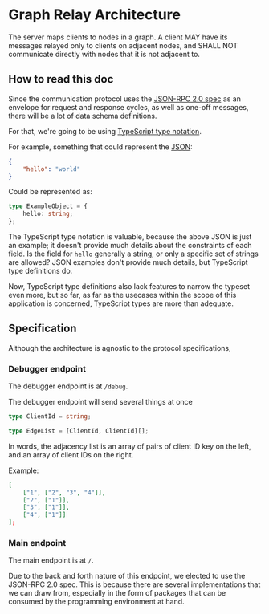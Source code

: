 # Graph Relay Architecture

The server maps clients to nodes in a graph. A client MAY have its messages relayed only to clients on adjacent nodes, and SHALL NOT communicate directly with nodes that it is not adjacent to.

## How to read this doc

Since the communication protocol uses the [JSON-RPC 2.0 spec](https://www.jsonrpc.org/specification) as an envelope for request and response cycles, as well as one-off messages, there will be a lot of data schema definitions.

For that, we're going to be using [TypeScript type notation](https://tstypes.org/).

For example, something that could represent the [JSON](https://www.json.org/json-en.html):

```json
{
	"hello": "world"
}
```

Could be represented as:

```typescript
type ExampleObject = {
	hello: string;
};
```

The TypeScript type notation is valuable, because the above JSON is just an example; it doesn't provide much details about the constraints of each field. Is the field for `hello` generally a string, or only a specific set of strings are allowed? JSON examples don't provide much details, but TypeScript type definitions do.

Now, TypeScript type definitions also lack features to narrow the typeset even more, but so far, as far as the usecases within the scope of this application is concerned, TypeScript types are more than adequate.

## Specification

Although the architecture is agnostic to the protocol specifications,

### Debugger endpoint

The debugger endpoint is at `/debug`.

The debugger endpoint will send several things at once

```typescript
type ClientId = string;

type EdgeList = [ClientId, ClientId][];
```

In words, the adjacency list is an array of pairs of client ID key on the left, and an array of client IDs on the right.

Example:

```json
[
	["1", ["2", "3", "4"]],
	["2", ["1"]],
	["3", ["1"]],
	["4", ["1"]]
];
```

### Main endpoint

The main endpoint is at `/`.

Due to the back and forth nature of this endpoint, we elected to use the JSON-RPC 2.0 spec. This is because there are several implementations that we can draw from, especially in the form of packages that can be consumed by the programming environment at hand.
